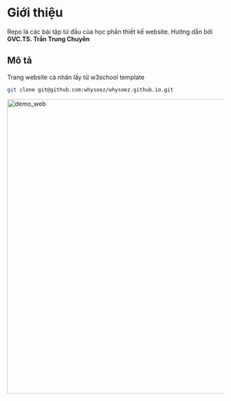 # Giới thiệu

Repo là các bài tập từ đầu của học phần thiết kế website.
Hướng dẫn bởi **GVC.TS. Trần Trung Chuyên**

## Mô tả


Trang website cá nhân lấy từ w3school template
```bash
git clone git@github.com:whysoez/whysoez.github.io.git
```
<img width="686" alt="demo_web" src="https://github.com/whysoez/web_design/assets/56419449/5653bbb9-4a4d-4167-8f26-5d20dbda1a2d">
